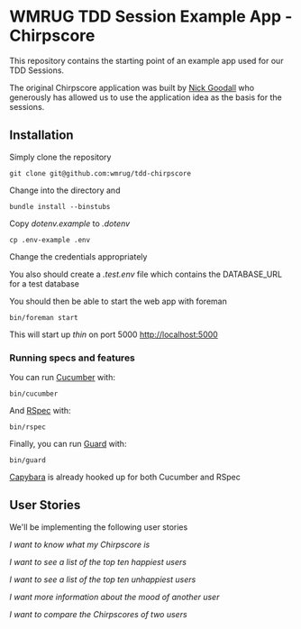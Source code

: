 # WMRUG TDD Session Example App - Chirpscore

This repository contains the starting point of an example app used for our TDD
Sessions.

The original Chirpscore application was built by [Nick Goodall](http://twitter.com/nbgoodall) who
generously has allowed us to use the application idea as the basis for the sessions.

## Installation

Simply clone the repository

    git clone git@github.com:wmrug/tdd-chirpscore

Change into the directory and

    bundle install --binstubs

Copy _dotenv.example_ to _.dotenv_

    cp .env-example .env

Change the credentials appropriately

You also should create a _.test.env_ file which contains the DATABASE_URL for a
test database

You should then be able to start the web app with foreman

`bin/foreman start`

This will start up _thin_ on port 5000 [http://localhost:5000](http://localhost:5000)

### Running specs and features

You can run [Cucumber][1] with:

`bin/cucumber`

And [RSpec][2] with:

`bin/rspec`

Finally, you can run [Guard][3] with:

`bin/guard`

[Capybara][4] is already hooked up for both Cucumber and RSpec

[1]: http://cukes.info                    "Cucumber"
[2]: https://relishapp.com/rspec/         "RSpec"
[3]: https://github.com/guard/guard       "Guard"
[4]: https://github.com/jnicklas/capybara "Capybara"

## User Stories

We'll be implementing the following user stories

*I want to know what my Chirpscore is*

*I want to see a list of the top ten happiest users*

*I want to see a list of the top ten unhappiest users*

*I want more information about the mood of another user*

*I want to compare the Chirpscores of two users*


